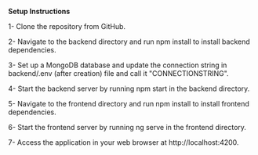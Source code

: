 **Setup Instructions**

1- Clone the repository from GitHub.

2- Navigate to the backend directory and run npm install to install backend dependencies.

3- Set up a MongoDB database and update the connection string in backend/.env (after creation) file and call it "CONNECTIONSTRING".

4- Start the backend server by running npm start in the backend directory.

5- Navigate to the frontend directory and run npm install to install frontend dependencies.

6- Start the frontend server by running ng serve in the frontend directory.

7- Access the application in your web browser at http://localhost:4200.

